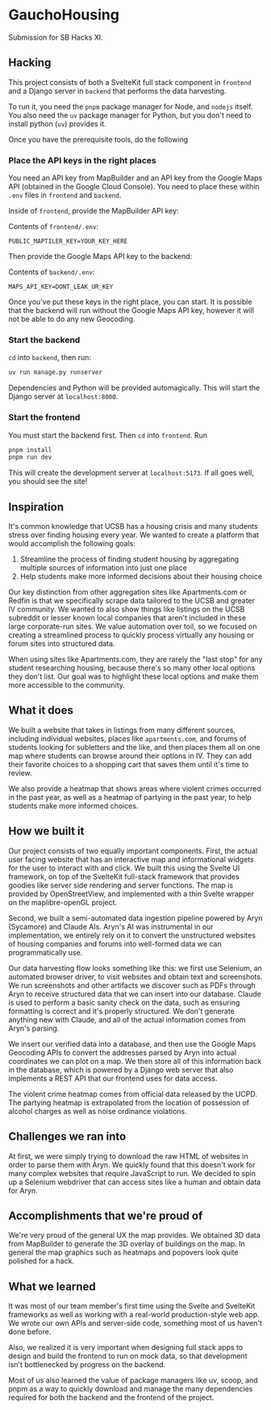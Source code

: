 # GauchoHousing

Submission for SB Hacks XI.

## Hacking

This project consists of both a SvelteKit full stack component in `frontend`
and a Django server in `backend` that performs the data harvesting.

To run it, you need the `pnpm` package manager for Node, and `nodejs` itself.
You also need the `uv` package manager for Python, but you don't need to
install python (`uv`) provides it.

Once you have the prerequisite tools, do the following

### Place the API keys in the right places

You need an API key from MapBuilder and an API key from the Google Maps API
(obtained in the Google Cloud Console). You need to place these within `.env` files in `frontend` and `backend`.

Inside of `frontend`, provide the MapBuilder API key:

Contents of `frontend/.env`:

```
PUBLIC_MAPTILER_KEY=YOUR_KEY_HERE
```

Then provide the Google Maps API key to the backend:

Contents of `backend/.env`:

```
MAPS_API_KEY=DONT_LEAK_UR_KEY
```

Once you've put these keys in the right place, you can start. It is possible
that the backend will run without the Google Maps API key, however it will not
be able to do any new Geocoding.


### Start the backend

`cd` into `backend`, then run:

```sh
uv run manage.py runserver
```

Dependencies and Python will be provided automagically. This will start the Django server at `localhost:8000`.

### Start the frontend

You must start the backend first. Then `cd` into `frontend`. Run

```sh
pnpm install
pnpm run dev
```

This will create the development server at `localhost:5173`. If all goes well,
you should see the site!

## Inspiration

It's common knowledge that UCSB has a housing crisis and many students stress over finding housing every year. We wanted to create a platform that would accomplish the following goals:

1. Streamline the process of finding student housing by aggregating multiple sources of information into just one place
2. Help students make more informed decisions about their housing choice

Our key distinction from other aggregation sites like Apartments.com or Redfin
is that we specifically scrape data tailored to the UCSB and greater IV
community. We wanted to also show things like listings on the UCSB subreddit or
lesser known local companies that aren't included in these large corporate-run
sites. We value automation over toil, so we focused on creating a streamlined process to quickly process virtually any housing or forum sites into structured data.

When using sites like Apartments.com, they are rarely the "last stop" for any
student researching housing, because there's so many other local options they
don't list. Our goal was to highlight these local options and make them more
accessible to the community.

## What it does

We built a website that takes in listings from many different sources,
including individual websites, places like `apartments.com`, and forums of
students looking for subletters and the like, and then places them all on one
map where students can browse around their options in IV. They can add their
favorite choices to a shopping cart that saves them until it's time to review.

We also provide a heatmap that shows areas where violent crimes occurred in the
past year, as well as a heatmap of partying in the past year, to help students
make more informed choices.

## How we built it

Our project consists of two equally important components. First, the actual
user facing website that has an interactive map and informational widgets for
the user to interact with and click. We built this using the Svelte UI
framework, on top of the SvelteKit full-stack framework that provides goodies
like server side rendering and server functions. The map is provided by
OpenStreetView, and implemented with a thin Svelte wrapper on the
maplibre-openGL project.

Second, we built a semi-automated data ingestion pipeline powered by Aryn (Sycamore) and Claude AIs. Aryn's AI was instrumental in our implementation, we entirely rely on it to convert the unstructured websites of housing companies and forums into well-formed data we can programmatically use.

Our data harvesting flow looks something like this: we first use Selenium, an automated browser driver, to visit websites and obtain text and screenshots. We run screenshots and other
artifacts we discover such as PDFs through Aryn to receive structured data that
we can insert into our database. Claude is used to perform a basic sanity check
on the data, such as ensuring formatting is correct and it's properly
structured. We don't generate anything new with Claude, and all of the actual
information comes from Aryn's parsing.

We insert our verified data into a database, and then use the Google Maps
Geocoding APIs to convert the addresses parsed by Aryn into actual coordinates
we can plot on a map. We then store all of this information back in the
database, which is powered by a Django web server that also implements a REST
API that our frontend uses for data access.

The violent crime heatmap comes from official data released by the UCPD. The partying heatmap is extrapolated from the location of possession of alcohol charges as well as noise ordinance violations.

## Challenges we ran into

At first, we were simply trying to download the raw HTML of websites in order
to parse them with Aryn. We quickly found that this doesn't work for many
complex websites that require JavaScript to run. We decided to spin up a
Selenium webdriver that can access sites like a human and obtain data for Aryn.

## Accomplishments that we're proud of

We're very proud of the general UX the map provides. We obtained 3D data from
MapBuilder to generate the 3D overlay of buildings on the map. In general the
map graphics such as heatmaps and popovers look quite polished for a hack.

## What we learned

It was most of our team member's first time using the Svelte and SvelteKit
frameworks as well as working with a real-world production-style web app. We
wrote our own APIs and server-side code, something most of us haven't done
before.

Also, we realized it is very important when designing full stack apps to design
and build the frontend to run on mock data, so that development isn't
bottlenecked by progress on the backend.

Most of us also learned the value of package managers like uv, scoop, and pnpm as a way to quickly download and manage the many dependencies required for both the backend and the frontend of the project. 
